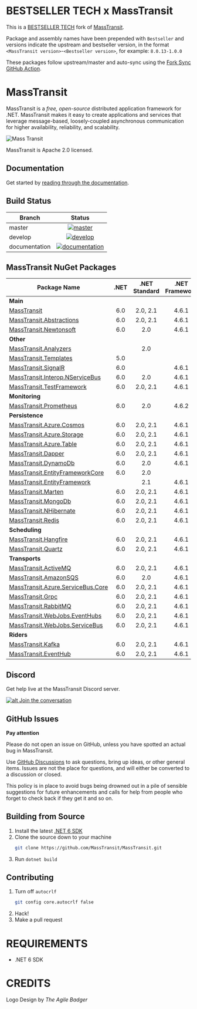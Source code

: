 # BESTSELLER TECH x MassTransit

This is a [BESTSELLER TECH](https://bestseller.tech/) fork of [MassTransit](https://github.com/MassTransit/MassTransit).

Package and assembly names have been prepended with `Bestseller` and versions indicate the upstream and bestseller version, in the format `<MassTransit version>`-`<Bestseller version>`, for example: `8.0.13-1.0.0`

These packages follow upstream/master and auto-sync using the [Fork Sync GitHub Action](https://github.com/marketplace/actions/fork-sync).

# MassTransit

MassTransit is a _free, open-source_ distributed application framework for .NET. MassTransit makes it easy to create applications and services that leverage message-based, loosely-coupled asynchronous communication for higher availability, reliability, and scalability.

![Mass Transit](https://avatars2.githubusercontent.com/u/317796?s=200&v=4 "Mass Transit")

MassTransit is Apache 2.0 licensed.

## Documentation

Get started by [reading through the documentation](https://masstransit-project.com/).

## Build Status

| Branch        |                                                                                                Status                                                                                                |
| ------------- | :--------------------------------------------------------------------------------------------------------------------------------------------------------------------------------------------------: |
| master        |    [![master](https://github.com/MassTransit/MassTransit/actions/workflows/build.yml/badge.svg?branch=master&event=push)](https://github.com/MassTransit/MassTransit/actions/workflows/build.yml)    |
| develop       |   [![develop](https://github.com/MassTransit/MassTransit/actions/workflows/build.yml/badge.svg?branch=develop&event=push)](https://github.com/MassTransit/MassTransit/actions/workflows/build.yml)   |
| documentation | [![documentation](https://github.com/MassTransit/MassTransit/actions/workflows/docs.yml/badge.svg?branch=develop&event=push)](https://github.com/MassTransit/MassTransit/actions/workflows/docs.yml) |

## MassTransit NuGet Packages

| Package Name                                                    | .NET | .NET Standard | .NET Framework |
| --------------------------------------------------------------- | :--: | :-----------: | :------------: |
| **Main**                                                        |      |               |                |
| [MassTransit][masstransit.nuget]                                | 6.0  |   2.0, 2.1    |     4.6.1      |
| [MassTransit.Abstractions][masstransitabstractions.nuget]       | 6.0  |   2.0, 2.1    |     4.6.1      |
| [MassTransit.Newtonsoft][masstransitnewtonsoft.nuget]           | 6.0  |      2.0      |     4.6.1      |
| **Other**                                                       |      |               |                |
| [MassTransit.Analyzers][analyzers.nuget]                        |      |      2.0      |                |
| [MassTransit.Templates][templates.nuget]                        | 5.0  |               |                |
| [MassTransit.SignalR][signalr.nuget]                            | 6.0  |               |     4.6.1      |
| [MassTransit.Interop.NServiceBus][masstransitnservicebus.nuget] | 6.0  |      2.0      |     4.6.1      |
| [MassTransit.TestFramework][testframework.nuget]                | 6.0  |   2.0, 2.1    |     4.6.1      |
| **Monitoring**                                                  |      |               |                |
| [MassTransit.Prometheus][prometheus.nuget]                      | 6.0  |      2.0      |     4.6.2      |
| **Persistence**                                                 |      |               |                |
| [MassTransit.Azure.Cosmos][cosmos.nuget]                        | 6.0  |   2.0, 2.1    |     4.6.1      |
| [MassTransit.Azure.Storage][azurestorage.nuget]                 | 6.0  |   2.0, 2.1    |     4.6.1      |
| [MassTransit.Azure.Table][azuretable.nuget]                     | 6.0  |   2.0, 2.1    |     4.6.1      |
| [MassTransit.Dapper][dapper.nuget]                              | 6.0  |   2.0, 2.1    |     4.6.1      |
| [MassTransit.DynamoDb][dynamodb.nuget]                          | 6.0  |      2.0      |     4.6.1      |
| [MassTransit.EntityFrameworkCore][efcore.nuget]                 | 6.0  |      2.0      |                |
| [MassTransit.EntityFramework][ef.nuget]                         |      |      2.1      |     4.6.1      |
| [MassTransit.Marten][marten.nuget]                              | 6.0  |   2.0, 2.1    |     4.6.1      |
| [MassTransit.MongoDb][mongodb.nuget]                            | 6.0  |   2.0, 2.1    |     4.6.1      |
| [MassTransit.NHibernate][nhibernate.nuget]                      | 6.0  |   2.0, 2.1    |     4.6.1      |
| [MassTransit.Redis][redis.nuget]                                | 6.0  |   2.0, 2.1    |     4.6.1      |
| **Scheduling**                                                  |      |               |                |
| [MassTransit.Hangfire][hangfire.nuget]                          | 6.0  |   2.0, 2.1    |     4.6.1      |
| [MassTransit.Quartz][quartz.nuget]                              | 6.0  |   2.0, 2.1    |     4.6.1      |
| **Transports**                                                  |      |               |                |
| [MassTransit.ActiveMQ][activemq.nuget]                          | 6.0  |   2.0, 2.1    |     4.6.1      |
| [MassTransit.AmazonSQS][amazonsqs.nuget]                        | 6.0  |      2.0      |     4.6.1      |
| [MassTransit.Azure.ServiceBus.Core][azuresbcore.nuget]          | 6.0  |   2.0, 2.1    |     4.6.1      |
| [MassTransit.Grpc][grpc.nuget]                                  | 6.0  |   2.0, 2.1    |     4.6.1      |
| [MassTransit.RabbitMQ][rabbitmq.nuget]                          | 6.0  |   2.0, 2.1    |     4.6.1      |
| [MassTransit.WebJobs.EventHubs][eventhubs.nuget]                | 6.0  |   2.0, 2.1    |     4.6.1      |
| [MassTransit.WebJobs.ServiceBus][azurefunc.nuget]               | 6.0  |   2.0, 2.1    |     4.6.1      |
| **Riders**                                                      |      |               |                |
| [MassTransit.Kafka][kafka.nuget]                                | 6.0  |   2.0, 2.1    |     4.6.1      |
| [MassTransit.EventHub][eventhub.nuget]                          | 6.0  |   2.0, 2.1    |     4.6.1      |

## Discord

Get help live at the MassTransit Discord server.

[![alt Join the conversation](https://img.shields.io/discord/682238261753675864.svg "Discord")](https://discord.gg/rNpQgYn)

## GitHub Issues

**Pay attention**

Please do not open an issue on GitHub, unless you have spotted an actual bug in MassTransit.

Use [GitHub Discussions](https://github.com/MassTransit/MassTransit/discussions) to ask questions, bring up ideas, or other general items. Issues are not the place for questions, and will either be converted to a discussion or closed.

This policy is in place to avoid bugs being drowned out in a pile of sensible suggestions for future
enhancements and calls for help from people who forget to check back if they get it and so on.

## Building from Source

1.  Install the latest [.NET 6 SDK](https://dotnet.microsoft.com/en-us/download/dotnet/6.0)
2.  Clone the source down to your machine<br/>
    ```bash
    git clone https://github.com/MassTransit/MassTransit.git
    ```
3.  Run `dotnet build`

## Contributing

1.  Turn off `autocrlf`
    ```bash
    git config core.autocrlf false
    ```
2.  Hack!
3.  Make a pull request

# REQUIREMENTS

-   .NET 6 SDK

# CREDITS

Logo Design by _The Agile Badger_

[masstransit.nuget]: https://www.nuget.org/packages/MassTransit
[masstransitabstractions.nuget]: https://www.nuget.org/packages/MassTransit.Abstractions
[masstransitnewtonsoft.nuget]: https://www.nuget.org/packages/MassTransit.Newtonsoft
[masstransitnservicebus.nuget]: https://www.nuget.org/packages/MassTransit.Interop.NServiceBus
[analyzers.nuget]: https://www.nuget.org/packages/MassTransit.Analyzers
[templates.nuget]: https://www.nuget.org/packages/MassTransit.Templates
[signalr.nuget]: https://www.nuget.org/packages/MassTransit.SignalR
[testframework.nuget]: https://www.nuget.org/packages/MassTransit.TestFramework
[prometheus.nuget]: https://www.nuget.org/packages/MassTransit.Prometheus
[cosmos.nuget]: https://www.nuget.org/packages/MassTransit.Azure.Cosmos
[azurestorage.nuget]: https://www.nuget.org/packages/MassTransit.Azure.Storage
[azuretable.nuget]: https://www.nuget.org/packages/MassTransit.Azure.Table
[dapper.nuget]: https://www.nuget.org/packages/MassTransit.DapperIntegration
[dynamodb.nuget]: https://www.nuget.org/packages/MassTransit.DynamoDb
[efcore.nuget]: https://www.nuget.org/packages/MassTransit.EntityFrameworkCore
[ef.nuget]: https://www.nuget.org/packages/MassTransit.EntityFramework
[marten.nuget]: https://www.nuget.org/packages/MassTransit.Marten
[mongodb.nuget]: https://www.nuget.org/packages/MassTransit.MongoDb
[nhibernate.nuget]: https://www.nuget.org/packages/MassTransit.NHibernate
[redis.nuget]: https://www.nuget.org/packages/MassTransit.Redis
[hangfire.nuget]: https://www.nuget.org/packages/MassTransit.Hangfire
[quartz.nuget]: https://www.nuget.org/packages/MassTransit.Quartz
[activemq.nuget]: https://www.nuget.org/packages/MassTransit.ActiveMQ
[amazonsqs.nuget]: https://www.nuget.org/packages/MassTransit.AmazonSQS
[azuresbcore.nuget]: https://www.nuget.org/packages/MassTransit.Azure.ServiceBus.Core
[grpc.nuget]: https://www.nuget.org/packages/MassTransit.Grpc
[rabbitmq.nuget]: https://www.nuget.org/packages/MassTransit.RabbitMQ
[eventhubs.nuget]: https://www.nuget.org/packages/MassTransit.WebJobs.EventHubs
[azurefunc.nuget]: https://www.nuget.org/packages/MassTransit.WebJobs.ServiceBus
[kafka.nuget]: https://www.nuget.org/packages/MassTransit.Kafka
[eventhub.nuget]: https://www.nuget.org/packages/MassTransit.EventHub
